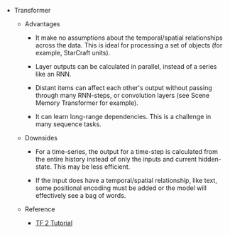 * Transformer

	* Advantages

		* It make no assumptions about the temporal/spatial relationships across the data. This is ideal for processing a set of objects (for example, StarCraft units).

		* Layer outputs can be calculated in parallel, instead of a series like an RNN.

		* Distant items can affect each other's output without passing through many RNN-steps, or convolution layers (see Scene Memory Transformer for example).

		* It can learn long-range dependencies. This is a challenge in many sequence tasks.

	* Downsides

		* For a time-series, the output for a time-step is calculated from the entire history instead of only the inputs and current hidden-state. This may be less efficient.

		* If the input does have a temporal/spatial relationship, like text, some positional encoding must be added or the model will effectively see a bag of words.

	* Reference

		* [TF 2 Tutorial](https://www.tensorflow.org/alpha/tutorials/text/transformer)
